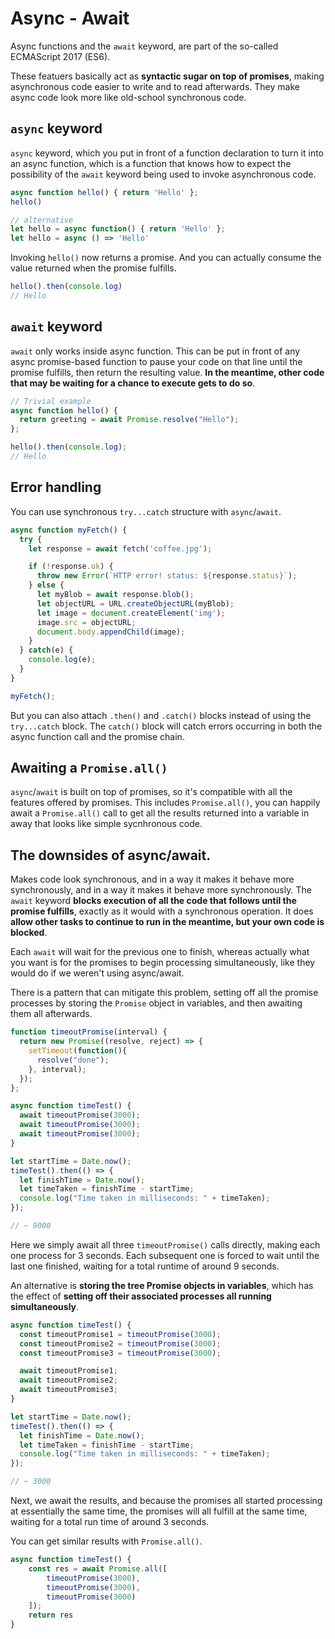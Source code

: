 # Async - Await

Async functions and the `await` keyword, are part of the so-called ECMAScript 2017 (ES6).

These featuers basically act as __syntactic sugar on top of promises__, making asynchronous code easier to write and to read afterwards. They make async code look more like old-school synchronous code.

## `async` keyword

`async` keyword, which you put in front of a function declaration to turn it into an async function, which is a function that knows how to expect the possibility of the `await` keyword being used to invoke asynchronous code.

```javascript
async function hello() { return 'Hello' };
hello()

// alternative
let hello = async function() { return 'Hello' };
let hello = async () => 'Hello'
```

Invoking `hello()` now returns a promise. And you can actually consume the value returned when the promise fulfills.

```javascript
hello().then(console.log)
// Hello
```

## `await` keyword

`await` only works inside async function. This can be put in front of any async promise-based function to pause your code on that line until the promise fulfills, then return the resulting value. __In the meantime, other code that may be waiting for a chance to execute gets to do so__.

```javascript
// Trivial example
async function hello() {
  return greeting = await Promise.resolve("Hello");
};

hello().then(console.log);
// Hello
```

## Error handling

You can use synchronous `try...catch` structure with `async`/`await`.

```javascript
async function myFetch() {
  try {
    let response = await fetch('coffee.jpg');

    if (!response.ok) {
      throw new Error(`HTTP error! status: ${response.status}`);
    } else {
      let myBlob = await response.blob();
      let objectURL = URL.createObjectURL(myBlob);
      let image = document.createElement('img');
      image.src = objectURL;
      document.body.appendChild(image);
    }
  } catch(e) {
    console.log(e);
  }
}

myFetch();
```

But you can also attach `.then()` and `.catch()` blocks instead of using the `try...catch` block. The `catch()` block will catch errors occurring in both the async function call and the promise chain.

## Awaiting a `Promise.all()`

`async`/`await` is built on top of promises, so it's compatible with all the features offered by promises. This includes `Promise.all()`, you can happily await a `Promise.all()` call to get all the results returned into a variable in away that looks like simple sycnhronous code.

## The downsides of async/await.

Makes code look synchronous, and in a way it makes it behave more synchronously, and in a way it makes it behave more synchronously. The `await` keyword __blocks execution of all the code that follows until the promise fulfills__, exactly as it would with a synchronous operation. It does __allow other tasks to continue to run in the meantime, but your own code is blocked__.

Each `await` will wait for the previous one to finish, whereas actually what you want is for the promises to begin processing simultaneously, like they would do if we weren't using async/await.

There is a pattern that can mitigate this problem, setting off all the promise processes by storing the `Promise` object in variables, and then awaiting them all afterwards.

```javascript
function timeoutPromise(interval) {
  return new Promise((resolve, reject) => {
    setTimeout(function(){
      resolve("done");
    }, interval);
  });
};

async function timeTest() {
  await timeoutPromise(3000);
  await timeoutPromise(3000);
  await timeoutPromise(3000);
}

let startTime = Date.now();
timeTest().then(() => {
  let finishTime = Date.now();
  let timeTaken = finishTime - startTime;
  console.log("Time taken in milliseconds: " + timeTaken);
});

// ~ 9000
```

Here we simply await all three `timeoutPromise()` calls directly, making each one process for 3 seconds. Each subsequent one is forced to wait until the last one finished, waiting for a total runtime of around 9 seconds.

An alternative is __storing the tree Promise objects in variables__, which has the effect of __setting off their associated processes all running simultaneously__.

```javascript
async function timeTest() {
  const timeoutPromise1 = timeoutPromise(3000);
  const timeoutPromise2 = timeoutPromise(3000);
  const timeoutPromise3 = timeoutPromise(3000);

  await timeoutPromise1;
  await timeoutPromise2;
  await timeoutPromise3;
}

let startTime = Date.now();
timeTest().then(() => {
  let finishTime = Date.now();
  let timeTaken = finishTime - startTime;
  console.log("Time taken in milliseconds: " + timeTaken);
});

// ~ 3000
```

Next, we await the results, and because the promises all started processing at essentially the same time, the promises will all fulfill at the same time, waiting for a total run time of around 3 seconds.

You can get similar results with `Promise.all()`.

```javascript
async function timeTest() {
	const res = await Promise.all([
		timeoutPromise(3000),
		timeoutPromise(3000),
		timeoutPromise(3000)
	]);
	return res
}
```
